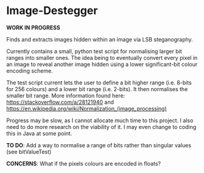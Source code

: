 # Image-Destegger

**WORK IN PROGRESS**

Finds and extracts images hidden within an image via LSB steganography.

Currently contains a small, python test script for normalising larger bit ranges into smaller ones. The idea being to eventually convert every pixel in an image to reveal another image hidden using a lower significant-bit colour encoding scheme.

The test script current lets the user to define a bit higher range (i.e. 8-bits for 256 colours) and a lower bit range (i.e. 2-bits). It then normalises the smaller bit range. More information found here: https://stackoverflow.com/a/28121940  and  https://en.wikipedia.org/wiki/Normalization_(image_processing)

Progress may be slow, as I cannot allocate much time to this project. I also need to do more research on the viability of it. I may even change to coding this in Java at some point.

**TO DO**: Add a way to normalise a range of bits rather than singular values (see bitValueTest)

**CONCERNS**: What if the pixels colours are encoded in floats?
